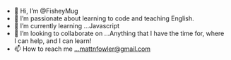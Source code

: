 - 👋 Hi, I’m @FisheyMug
- 👀 I’m passionate about learning to code and teaching English.
- 🌱 I’m currently learning ...Javascript
- 💞️ I’m looking to collaborate on ...Anything that I have the time for, where I can help, and I can learn!
- 📫 How to reach me ...mattnfowler@gmail.com

<!---
FisheyMug/FisheyMug is a ✨ special ✨ repository because its `README.md` (this file) appears on your GitHub profile.
You can click the Preview link to take a look at your changes.
--->
